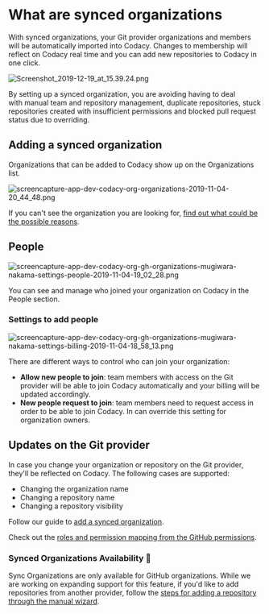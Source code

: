 # What are synced organizations

With synced organizations, your Git provider organizations and members will be automatically imported into Codacy. Changes to membership will reflect on Codacy real time and you can add new repositories to Codacy in one click.

![Screenshot\_2019-12-19\_at\_15.39.24.png](/images/Screenshot_2019-12-19_at_15.39.24.png)

By setting up a synced organization, you are avoiding having to deal with manual team and repository management, duplicate repositories, stuck repositories created with insufficient permissions and blocked pull request status due to overriding.

## Adding a synced organization

Organizations that can be added to Codacy show up on the Organizations list.

![screencapture-app-dev-codacy-org-organizations-2019-11-04-20\_44\_48.png](/images/screencapture-app-dev-codacy-org-organizations-2019-11-04-20_44_48.png)

If you can't see the organization you are looking for, [find out what could be the possible reasons](https://support.codacy.com/hc/en-us/articles/360010264500).

## People

![screencapture-app-dev-codacy-org-gh-organizations-mugiwara-nakama-settings-people-2019-11-04-19\_02\_28.png](/images/screencapture-app-dev-codacy-org-gh-organizations-mugiwara-nakama-settings-people-2019-11-04-19_02_28.png)

You can see and manage who joined your organization on Codacy in the People section.

### Settings to add people

![screencapture-app-dev-codacy-org-gh-organizations-mugiwara-nakama-settings-billing-2019-11-04-18\_58\_13.png](/images/screencapture-app-dev-codacy-org-gh-organizations-mugiwara-nakama-settings-billing-2019-11-04-18_58_13.png)

There are different ways to control who can join your organization:

- **Allow new people to join**: team members with access on the Git
    provider will be able to join Codacy automatically and your billing
    will be updated accordingly.
- **New people request to join**: team members need to request access
    in order to be able to join Codacy. In can override this setting for
    organization owners.

## Updates on the Git provider

In case you change your organization or repository on the Git provider, they'll be reflected on Codacy. The following cases are supported: 

- Changing the organization name
- Changing a repository name
- Changing a repository visibility 

Follow our guide to [add a synced organization](https://support.codacy.com/hc/en-us/articles/360010373499).

Check out the [roles and permission mapping from the GitHub permissions](https://support.codacy.com/hc/en-us/articles/360010373559).

### Synced Organizations Availability 🚧

Sync Organizations are only available for GitHub organizations. While we are working on expanding support for this feature, if you'd like to add repositories from another provider, follow the [steps for adding a repository through the manual wizard](https://support.codacy.com/hc/en-us/articles/207278449).
